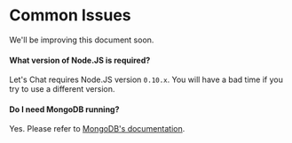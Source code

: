 # Common Issues

We'll be improving this document soon.

#### What version of Node.JS is required?

Let's Chat requires Node.JS version ```0.10.x```. You will have a bad time if you try to use a different version.

#### Do I need MongoDB running?

Yes. Please refer to [MongoDB's documentation](http://docs.mongodb.org/manual/).
